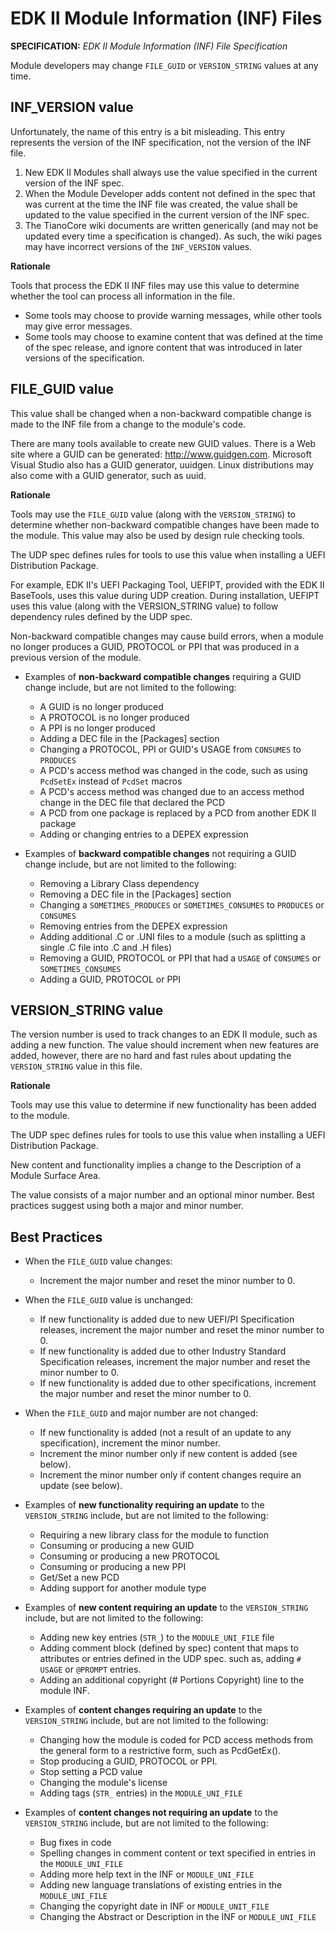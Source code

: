 # EDK II Module Information (INF) Files

**SPECIFICATION:** *EDK II Module Information (INF) File Specification*

Module developers may change ```FILE_GUID``` or ```VERSION_STRING``` values
at any time.

## INF_VERSION value

Unfortunately, the name of this entry is a bit misleading. This entry 
represents the version of the INF specification, not the version of the 
INF file.


1. New EDK II Modules shall always use the value specified in the current 
version of the INF spec.
2. When the Module Developer adds content not defined in the spec that was
current at the time the INF file was created, the value shall be updated
to the value specified in the current version of the INF spec.
3. The TianoCore wiki documents are written generically (and may not be
updated every time a specification is changed). As such, the wiki pages
may have incorrect versions of the ```INF_VERSION``` values.

**Rationale**

Tools that process the EDK II INF files may use this value to determine 
whether the tool can process all information in the file.

* Some tools may choose to provide warning messages, while other tools may 
give error messages.
* Some tools may choose to examine content that was defined at the time of the
spec release, and ignore content that was introduced in later versions of the 
specification.


## FILE_GUID value

This value shall be changed when a non-backward compatible change is made
to the INF file from a change to the module's code.

There are many tools available to create new GUID values. There is a Web
site where a GUID can be generated:  http://www.guidgen.com.  Microsoft
Visual Studio also has a GUID generator, uuidgen. Linux distributions may
also come with a GUID generator, such as uuid.

**Rationale**

Tools may use the ```FILE_GUID``` value (along with the 
```VERSION_STRING```) to determine whether non-backward compatible changes
have been made to the module. This value may also be used by design rule
checking tools.

The UDP spec defines rules for tools to use this value when installing
a UEFI Distribution Package.

For example, EDK II's UEFI Packaging Tool, UEFIPT, provided with the EDK II
BaseTools, uses this value during UDP creation. During installation, UEFIPT
uses this value (along with the VERSION_STRING value) to follow dependency
rules defined by the UDP spec.

Non-backward compatible changes may cause build errors, when a module no
longer produces a GUID, PROTOCOL or PPI that was produced in a previous
version of the module.

* Examples of **non-backward compatible changes** requiring a GUID change 
include, but are not limited to the following:
    * A GUID is no longer produced
    * A PROTOCOL is no longer produced
    * A PPI is no longer produced
    * Adding a DEC file in the [Packages] section
    * Changing a PROTOCOL, PPI or GUID's USAGE from ```CONSUMES``` to 
    ```PRODUCES```
    * A PCD's access method was changed in the code, such as using 
    ```PcdSetEx``` instead of ```PcdSet``` macros
    * A PCD's access method was changed due to an access method change
    in the DEC file that declared the PCD
    * A PCD from one package is replaced by a PCD from another EDK II package
    * Adding or changing entries to a DEPEX expression
 

* Examples of **backward compatible changes** not requiring a GUID change include,
but are not limited to the following:
    * Removing a Library Class dependency
    * Removing a DEC file in the [Packages] section
    * Changing a ```SOMETIMES_PRODUCES``` or ```SOMETIMES_CONSUMES``` to 
    ```PRODUCES``` or ```CONSUMES```
    * Removing entries from the DEPEX expression
    * Adding additional .C or .UNI files to a module (such as splitting a
    single .C file into .C and .H files)
    * Removing a GUID, PROTOCOL or PPI that had a ```USAGE``` of 
    ```CONSUMES``` or ```SOMETIMES_CONSUMES```
    * Adding a GUID, PROTOCOL or PPI

 
## VERSION_STRING value

The version number is used to track changes to an EDK II module, such as
adding a new function. The value should increment when new features are 
added, however, there are no hard and fast rules about updating the 
```VERSION_STRING``` value in this file.

**Rationale**

Tools may use this value to determine if new functionality has been added 
to the module.

The UDP spec defines rules for tools to use this value when installing
a UEFI Distribution Package.

New content and functionality implies a change to the Description of a Module 
Surface Area.

The value consists of a major number and an optional minor number. Best 
practices suggest using both a major and minor number.

## Best Practices

* When the ```FILE_GUID``` value changes:
    - Increment the major number and reset the minor number to 0.


* When the ```FILE_GUID``` value is unchanged: 
    - If new functionality is added due to new UEFI/PI Specification 
    releases, increment the 
    major number and reset the minor number to 0.
    - If new functionality is added due to other Industry Standard 
    Specification releases, increment the major number and reset the 
    minor number to 0.
    - If new functionality is added due to other specifications, 
    increment the major number and reset the minor number to 0.


* When the ```FILE_GUID``` and major number are not changed:
    - If new functionality is added (not a result of an update to any
    specification), increment the minor number. 
    - Increment the minor number only if new content is added (see below).
    - Increment the minor number only if content changes require an update
    (see below).


* Examples of **new functionality requiring an update** to the 
```VERSION_STRING``` include, but are not limited to the following:
    - Requiring a new library class for the module to function
    - Consuming or producing a new GUID
    - Consuming or producing a new PROTOCOL
    - Consuming or producing a new PPI
    - Get/Set a new PCD
    - Adding support for another module type


* Examples of **new content requiring an update** to the 
```VERSION_STRING``` include, but are not limited to the following:
    - Adding new key entries (```STR_```) to the ```MODULE_UNI_FILE```
    file
    - Adding comment block (defined by spec) content that maps to 
    attributes or entries defined in the UDP spec. such as, adding
    ```# USAGE``` or ```@PROMPT``` entries.
    - Adding an additional copyright (# Portions Copyright) line to
    the module INF.
    
 

* Examples of **content changes requiring an update** to the 
```VERSION_STRING``` include, but are not limited to the following:
    - Changing how the module is coded for PCD access methods
    from the general form to a restrictive form, such as PcdGetEx().
    - Stop producing a GUID, PROTOCOL or PPI.
    - Stop setting a PCD value
    - Changing the module's license
    - Adding tags (```STR_``` entries) in the ```MODULE_UNI_FILE```


* Examples of **content changes not requiring an update** to the
```VERSION_STRING``` include, but are not limited to the following:
    - Bug fixes in code
    - Spelling changes in comment content or text specified in
    entries in the ```MODULE_UNI_FILE```
    - Adding more help text in the INF or ```MODULE_UNI_FILE```
    - Adding new language translations of existing entries in the
    ```MODULE_UNI_FILE```
    - Changing the copyright date in INF or ```MODULE_UNIT_FILE```
    - Changing the Abstract or Description in the INF or 
    ```MODULE_UNI_FILE```

